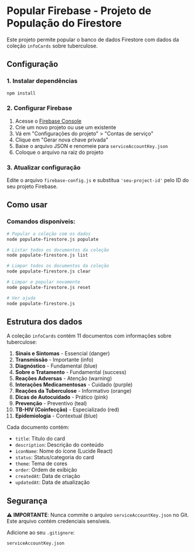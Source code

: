 # Popular Firebase - Projeto de População do Firestore

Este projeto permite popular o banco de dados Firestore com dados da coleção `infoCards` sobre tuberculose.

## Configuração

### 1. Instalar dependências
```bash
npm install
```

### 2. Configurar Firebase
1. Acesse o [Firebase Console](https://console.firebase.google.com/)
2. Crie um novo projeto ou use um existente
3. Vá em "Configurações do projeto" > "Contas de serviço"
4. Clique em "Gerar nova chave privada"
5. Baixe o arquivo JSON e renomeie para `serviceAccountKey.json`
6. Coloque o arquivo na raiz do projeto

### 3. Atualizar configuração
Edite o arquivo `firebase-config.js` e substitua `'seu-project-id'` pelo ID do seu projeto Firebase.

## Como usar

### Comandos disponíveis:

```bash
# Popular a coleção com os dados
node populate-firestore.js populate

# Listar todos os documentos da coleção
node populate-firestore.js list

# Limpar todos os documentos da coleção
node populate-firestore.js clear

# Limpar e popular novamente
node populate-firestore.js reset

# Ver ajuda
node populate-firestore.js
```

## Estrutura dos dados

A coleção `infoCards` contém 11 documentos com informações sobre tuberculose:

1. **Sinais e Sintomas** - Essencial (danger)
2. **Transmissão** - Importante (info)
3. **Diagnóstico** - Fundamental (blue)
4. **Sobre o Tratamento** - Fundamental (success)
5. **Reações Adversas** - Atenção (warning)
6. **Interações Medicamentosas** - Cuidado (purple)
7. **Reações da Tuberculose** - Informativo (orange)
8. **Dicas de Autocuidado** - Prático (pink)
9. **Prevenção** - Preventivo (teal)
10. **TB-HIV (Coinfecção)** - Especializado (red)
11. **Epidemiologia** - Contextual (blue)

Cada documento contém:
- `title`: Título do card
- `description`: Descrição do conteúdo
- `iconName`: Nome do ícone (Lucide React)
- `status`: Status/categoria do card
- `theme`: Tema de cores
- `order`: Ordem de exibição
- `createdAt`: Data de criação
- `updatedAt`: Data de atualização

## Segurança

⚠️ **IMPORTANTE**: Nunca commite o arquivo `serviceAccountKey.json` no Git. Este arquivo contém credenciais sensíveis.

Adicione ao seu `.gitignore`:
```
serviceAccountKey.json
```